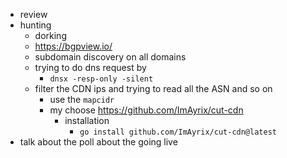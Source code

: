 - review
- hunting
	- dorking
	- https://bgpview.io/
	- subdomain discovery on all domains
	- trying to do dns request by
		- `dnsx -resp-only -silent`
	- filter the CDN ips and trying to read all the ASN and so on
		- use the `mapcidr`
		- my choose https://github.com/ImAyrix/cut-cdn
			- installation
				- `go install github.com/ImAyrix/cut-cdn@latest`
- talk about the poll about the going live